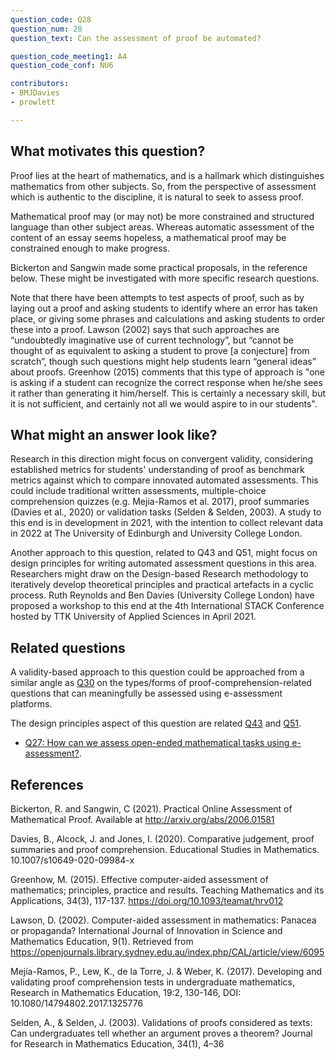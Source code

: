 ```yaml
---
question_code: Q28 
question_num: 28 
question_text: Can the assessment of proof be automated? 

question_code_meeting1: A4 
question_code_conf: NU6 

contributors: 
- BMJDavies
- prowlett

---
```


## What motivates this question?

Proof lies at the heart of mathematics, and is a hallmark which distinguishes mathematics from other subjects.
So, from the perspective of assessment which is authentic to the discipline, it is natural to seek to assess proof.

Mathematical proof may (or may not) be more constrained and structured language than other subject areas. Whereas automatic assessment of the content of an essay seems hopeless, a mathematical proof may be constrained enough to make progress.

Bickerton and Sangwin made some practical proposals, in the reference below. 
These might be investigated with more specific research questions.

Note that there have been attempts to test aspects of proof, such as by laying out a proof and asking students to identify where an error has taken place, or giving some phrases and calculations and asking students to order these into a proof. Lawson (2002) says that such approaches are “undoubtedly imaginative use of current technology”, but “cannot be thought of as equivalent to asking a student to prove [a conjecture] from scratch”, though such questions might help students learn “general ideas” about proofs. Greenhow (2015) comments that this type of approach is "one is asking if a student can recognize the correct response when he/she sees it rather than generating it him/herself. This is certainly a necessary skill, but it is not sufficient, and certainly not all we would aspire to in our students".

## What might an answer look like?

Research in this direction might focus on convergent validity, considering established metrics for students' understanding of proof as benchmark metrics against which to compare innovated automated assessments. This could include traditional written assessments, multiple-choice comprehension quizzes (e.g. Mejia-Ramos et al. 2017), proof summaries (Davies et al., 2020) or validation tasks (Selden & Selden, 2003). A study to this end is in development in 2021, with the intention to collect relevant data in 2022 at The University of Edinburgh and University College London. 

Another approach to this question, related to Q43 and Q51, might focus on design principles for writing automated assessment questions in this area. Researchers might draw on the Design-based Research methodology to iteratively develop theoretical principles and practical artefacts in a cyclic process. Ruth Reynolds and Ben Davies (University College London) have proposed a workshop to this end at the 4th International STACK Conference hosted by TTK University of Applied Sciences in April 2021. 

## Related questions

A validity-based approach to this question could be approached from a similar angle as [Q30](Q30) on the types/forms of proof-comprehension-related questions that can meaningfully be assessed using e-assessment platforms. 

The design principles aspect of this question are related [Q43](Q43) and [Q51](Q51). 

*  [Q27: How can we assess open-ended mathematical tasks using e-assessment?](Q27).

## References

Bickerton, R. and Sangwin, C (2021). Practical Online Assessment of Mathematical Proof. Available at http://arxiv.org/abs/2006.01581

Davies, B., Alcock, J. and Jones, I. (2020). Comparative judgement, proof summaries and proof comprehension. Educational Studies in Mathematics. 10.1007/s10649-020-09984-x

Greenhow, M. (2015). Effective computer-aided assessment of mathematics; principles, practice and results. Teaching Mathematics and its Applications, 34(3), 117-137. https://doi.org/10.1093/teamat/hrv012

Lawson, D. (2002). Computer-aided assessment in mathematics: Panacea or propaganda? International Journal of Innovation in Science and Mathematics Education, 9(1). Retrieved from https://openjournals.library.sydney.edu.au/index.php/CAL/article/view/6095

Mejía-Ramos, P., Lew, K., de la Torre, J. & Weber, K. (2017). Developing and validating proof comprehension tests in undergraduate mathematics, Research in Mathematics Education, 19:2, 130-146, DOI: 10.1080/14794802.2017.1325776

Selden, A., & Selden, J. (2003). Validations of proofs considered as texts: Can undergraduates tell whether an argument proves a theorem? Journal for Research in Mathematics Education, 34(1), 4–36
